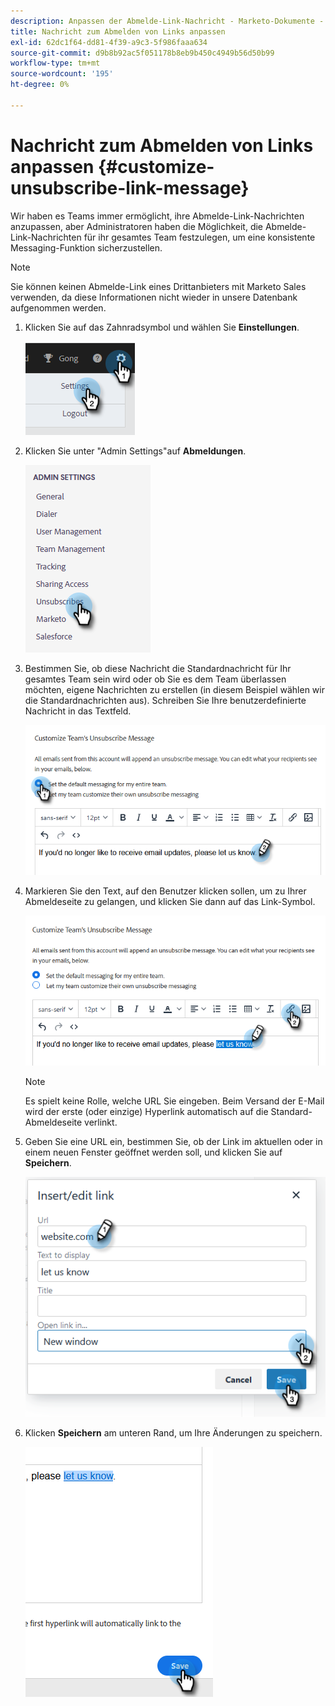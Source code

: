 ```yaml
---
description: Anpassen der Abmelde-Link-Nachricht - Marketo-Dokumente - Produktdokumentation
title: Nachricht zum Abmelden von Links anpassen
exl-id: 62dc1f64-dd81-4f39-a9c3-5f986faaa634
source-git-commit: d9b8b92ac5f051178b8eb9b450c4949b56d50b99
workflow-type: tm+mt
source-wordcount: '195'
ht-degree: 0%

---
```


# Nachricht zum Abmelden von Links anpassen {#customize-unsubscribe-link-message}

Wir haben es Teams immer ermöglicht, ihre Abmelde-Link-Nachrichten anzupassen, aber Administratoren haben die Möglichkeit, die Abmelde-Link-Nachrichten für ihr gesamtes Team festzulegen, um eine konsistente Messaging-Funktion sicherzustellen.

>[!NOTE]
>
>Sie können keinen Abmelde-Link eines Drittanbieters mit Marketo Sales verwenden, da diese Informationen nicht wieder in unsere Datenbank aufgenommen werden.

1. Klicken Sie auf das Zahnradsymbol und wählen Sie **Einstellungen**.

   ![](assets/customize-unsubscribe-link-message-1.png)

1. Klicken Sie unter &quot;Admin Settings&quot;auf **Abmeldungen**.

   ![](assets/customize-unsubscribe-link-message-2.png)

1. Bestimmen Sie, ob diese Nachricht die Standardnachricht für Ihr gesamtes Team sein wird oder ob Sie es dem Team überlassen möchten, eigene Nachrichten zu erstellen (in diesem Beispiel wählen wir die Standardnachrichten aus). Schreiben Sie Ihre benutzerdefinierte Nachricht in das Textfeld.

   ![](assets/customize-unsubscribe-link-message-3.png)

1. Markieren Sie den Text, auf den Benutzer klicken sollen, um zu Ihrer Abmeldeseite zu gelangen, und klicken Sie dann auf das Link-Symbol.

   ![](assets/customize-unsubscribe-link-message-4.png)

   >[!NOTE]
   >
   >Es spielt keine Rolle, welche URL Sie eingeben. Beim Versand der E-Mail wird der erste (oder einzige) Hyperlink automatisch auf die Standard-Abmeldeseite verlinkt.

1. Geben Sie eine URL ein, bestimmen Sie, ob der Link im aktuellen oder in einem neuen Fenster geöffnet werden soll, und klicken Sie auf **Speichern**.

   ![](assets/customize-unsubscribe-link-message-5.png)

1. Klicken **Speichern** am unteren Rand, um Ihre Änderungen zu speichern.

   ![](assets/customize-unsubscribe-link-message-6.png)
